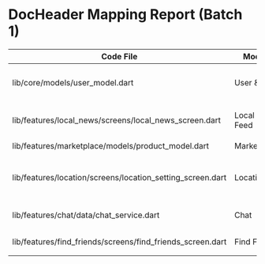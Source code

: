 # DocHeader Mapping Report (Batch 1)

| Code File | Module | Source Docs |
|-----------|--------|-------------|
| lib/core/models/user_model.dart | User & Trust | docs/index/03  User 필드 & TrustLever & 프로필정책.md; docs/team/TeamA_Auth_Trust_module_통합 작업문서.md |
| lib/features/local_news/screens/local_news_screen.dart | Local News Feed | docs/index/010  Post 모듈.md; docs/index/피드 관련 위치 검색 규칙과 예시.md; docs/index/Bling_Location_GeoQuery_Structure.md |
| lib/features/marketplace/models/product_model.dart | Marketplace | docs/index/011  Marketplace 모듈.md |
| lib/features/location/screens/location_setting_screen.dart | Location | docs/index/Bling_Location_GeoQuery_Structure.md; docs/index/피드 관련 위치 검색 규칙과 예시.md; docs/team/teamD_GeoQuery_Location_Module_통합_작업문서.md |
| lib/features/chat/data/chat_service.dart | Chat | docs/team/teamC_Chat & Notification 모듈_통합 작업문서.md |
| lib/features/find_friends/screens/find_friends_screen.dart | Find Friend | docs/index/012  Find Friend & Club & Jobs & etc 모듈.md; docs/Bling FindFriend DB 구조 설계 문서.md |


